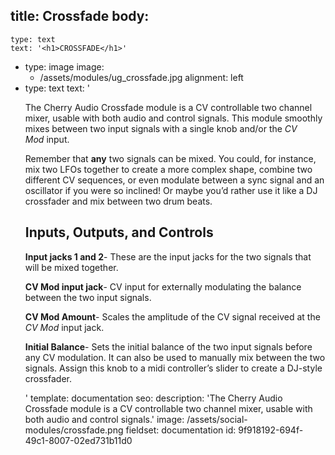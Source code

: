 title: Crossfade
body:
  -
    type: text
    text: '<h1>CROSSFADE</h1>'
  -
    type: image
    image:
      - /assets/modules/ug_crossfade.jpg
    alignment: left
  -
    type: text
    text: '<p>The Cherry Audio Crossfade module is a CV controllable two channel mixer, usable with both audio and control signals. This module smoothly mixes between two input signals with a single knob and/or the <em>CV Mod</em>&nbsp;input.</p><p>Remember that <strong>any</strong>&nbsp;two signals can be mixed. You could, for instance, mix two LFOs together to create a more complex shape, combine two different CV sequences, or even modulate between a sync signal and an oscillator if you were so inclined! Or maybe you’d rather use it like a DJ crossfader and mix between two drum beats.</p><h2>Inputs, Outputs, and Controls</h2><p><strong>Input jacks 1 and 2</strong>- These are the input jacks for the two signals that will be mixed together.</p><p><strong>CV Mod input jack</strong>- CV input for externally modulating the balance between the two input signals.</p><p><strong>CV Mod Amount</strong>- Scales the amplitude of the CV signal received at the <em>CV Mod</em>&nbsp;input jack.</p><p><strong>Initial Balance</strong>- Sets the initial balance of the two input signals before any CV modulation. It can also be used to manually mix between the two signals. Assign this knob to a midi controller’s slider to create a DJ-style crossfader.</p>'
template: documentation
seo:
  description: 'The Cherry Audio Crossfade module is a CV controllable two channel mixer, usable with both audio and control signals.'
  image: /assets/social-modules/crossfade.png
fieldset: documentation
id: 9f918192-694f-49c1-8007-02ed731b11d0
